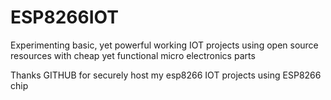 # ESP8266IOT

Experimenting basic, yet powerful working IOT projects 
using open source resources with cheap yet functional micro electronics parts

Thanks GITHUB for securely host my esp8266 IOT projects using ESP8266 chip

